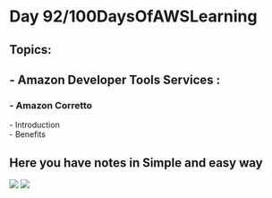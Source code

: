 <h1>Day 92/100DaysOfAWSLearning</h1>


<h2>Topics:</h2>


<h2> - Amazon Developer Tools Services : </h2>
  <h3> - Amazon Corretto </h3>
          - Introduction <br>
          - Benefits <br>
         
        
   
   <h2> Here you have notes in Simple and easy way </h2>
   
   <img src = "https://github.com/thetechgirlgita/100-days-of-aws-learning/blob/master/Images/Day91/91_1.jpg?raw=true">
   <img src = "https://github.com/thetechgirlgita/100-days-of-aws-learning/blob/master/Images/Day91/91_2.jpg?raw=true">
 
